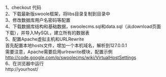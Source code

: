 1、checkout 代码<br />
2、下载最新版swoole框架，将libs目录复制到目录中<br />
3、修改数据库用户名密码等配置<br />
4、下载数据库结构和基础数据，swoolecms.sql和data.sql（从download页面下载），并导入MySQL，建立所有的数据表<br />
5、配置Apache虚拟主机和URLRewrite<br />
首先配置本地hosts文件，增加一个本机域名，解析到127.0.0.1<br />
需要注意，Apache需要启用urlrewrite模块，配置示例
http://code.google.com/p/swoolecms/wiki/VirtualHostSettings<br />
6、在浏览器中运行<br />
http://yourhost/